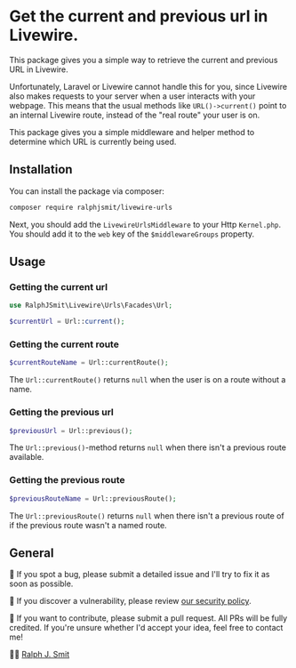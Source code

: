 # Get the current and previous url in Livewire.

This package gives you a simple way to retrieve the current and previous URL in Livewire.

Unfortunately, Laravel or Livewire cannot handle this for you, since Livewire also makes requests to your server when a user interacts with your webpage. This means that the usual methods like `URL()->current()` point to an internal Livewire route, instead of the "real route" your user is on.

This package gives you a simple middleware and helper method to determine which URL is currently being used.

## Installation

You can install the package via composer:

```bash
composer require ralphjsmit/livewire-urls
```

Next, you should add the `LivewireUrlsMiddleware` to your Http `Kernel.php`. You should add it to the `web` key of the `$middlewareGroups` property.

## Usage

### Getting the current url

```php
use RalphJSmit\Livewire\Urls\Facades\Url;

$currentUrl = Url::current();
```

### Getting the current route

```php
$currentRouteName = Url::currentRoute();
```

The `Url::currentRoute()` returns `null` when the user is on a route without a name.

### Getting the previous url

```php
$previousUrl = Url::previous();
```

The `Url::previous()`-method returns `null` when there isn't a previous route available.

### Getting the previous route

```php
$previousRouteName = Url::previousRoute();
```

The `Url::previousRoute()` returns `null` when there isn't a previous route of if the previous route wasn't a named route.

## General

🐞 If you spot a bug, please submit a detailed issue and I'll try to fix it as soon as possible.

🔐 If you discover a vulnerability, please review [our security policy](../../security/policy).

🙌 If you want to contribute, please submit a pull request. All PRs will be fully credited. If you're unsure whether I'd accept your idea, feel free to contact me!

🙋‍♂️ [Ralph J. Smit](https://ralphjsmit.com)